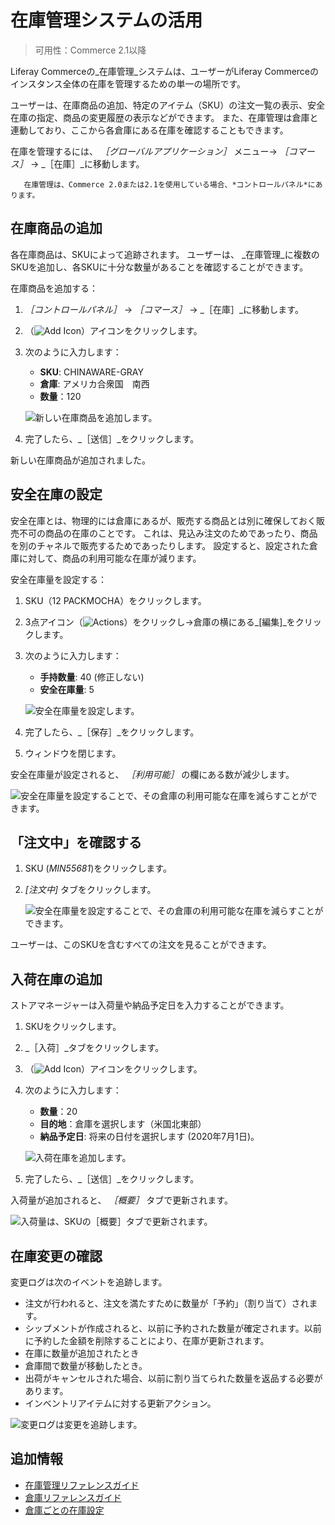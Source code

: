 # 在庫管理システムの活用

> 可用性：Commerce 2.1以降

Liferay Commerceの_在庫管理_システムは、ユーザーがLiferay Commerceのインスタンス全体の在庫を管理するための単一の場所です。

ユーザーは、在庫商品の追加、特定のアイテム（SKU）の注文一覧の表示、安全在庫の指定、商品の変更履歴の表示などができます。 また、在庫管理は倉庫と連動しており、ここから各倉庫にある在庫を確認することもできます。

在庫を管理するには、 _［グローバルアプリケーション］_ メニュー&rarr; _［コマース］_ &rarr; _［在庫］_に移動します。

```note::
   在庫管理は、Commerce 2.0または2.1を使用している場合、*コントロールパネル*にあります。
```

## 在庫商品の追加

各在庫商品は、SKUによって追跡されます。 ユーザーは、 _在庫管理_に複数のSKUを追加し、各SKUに十分な数量があることを確認することができます。

在庫商品を追加する：

1. _［コントロールパネル］_ &rarr; _［コマース］_ &rarr; _［在庫］_に移動します。
1. （![Add Icon](../../images/icon-add.png)）アイコンをクリックします。
1. 次のように入力します：

    * **SKU**: CHINAWARE-GRAY
    * **倉庫**: アメリカ合衆国　南西
    * **数量**：120

    ![新しい在庫商品を追加します。](./using-the-inventory-management-system/images/01.png)

1. 完了したら、_［送信］_をクリックします。

新しい在庫商品が追加されました。

## 安全在庫の設定

安全在庫とは、物理的には倉庫にあるが、販売する商品とは別に確保しておく販売不可の商品の在庫のことです。 これは、見込み注文のためであったり、商品を別のチャネルで販売するためであったりします。 設定すると、設定された倉庫に対して、商品の利用可能な在庫が減ります。

安全在庫量を設定する：

1. SKU（12 PACKMOCHA）をクリックします。
1. 3点アイコン（![Actions](../../images/icon-actions.png)）をクリックし&rarr;倉庫の横にある_[編集]_をクリックします。
1. 次のように入力します：

   * **手持数量**: 40 (修正しない)
   * **安全在庫量**: 5

    ![安全在庫量を設定します。](./using-the-inventory-management-system/images/02.png)

1. 完了したら、_［保存］_をクリックします。
1. ウィンドウを閉じます。

安全在庫量が設定されると、 _［利用可能］_ の欄にある数が減少します。

![安全在庫量を設定することで、その倉庫の利用可能な在庫を減らすことができます。](./using-the-inventory-management-system/images/03.png)

## 「注文中」を確認する

1. SKU (_MIN55681_)をクリックします。
1. _[注文中]_ タブをクリックします。

    ![安全在庫量を設定することで、その倉庫の利用可能な在庫を減らすことができます。](./using-the-inventory-management-system/images/06.png)

ユーザーは、このSKUを含むすべての注文を見ることができます。

## 入荷在庫の追加

ストアマネージャーは入荷量や納品予定日を入力することができます。

1. SKUをクリックします。
1. _［入荷］_タブをクリックします。
1. （![Add Icon](../../images/icon-add.png)）アイコンをクリックします。
1. 次のように入力します：

    * **数量**：20
    * **目的地**：倉庫を選択します（米国北東部）
    * **納品予定日**: 将来の日付を選択します (2020年7月1日)。

    ![入荷在庫を追加します。](./using-the-inventory-management-system/images/04.png)

1. 完了したら、_［送信］_をクリックします。

入荷量が追加されると、 _［概要］_ タブで更新されます。

![入荷量は、SKUの［概要］タブで更新されます。](./using-the-inventory-management-system/images/05.png)

## 在庫変更の確認

変更ログは次のイベントを追跡します。

* 注文が行われると、注文を満たすために数量が「予約」（割り当て）されます。
* シップメントが作成されると、以前に予約された数量が確定されます。以前に予約した金額を削除することにより、在庫が更新されます。
* 在庫に数量が追加されたとき
* 倉庫間で数量が移動したとき。
* 出荷がキャンセルされた場合、以前に割り当てられた数量を返品する必要があります。
* インベントリアイテムに対する更新アクション。

![変更ログは変更を追跡します。](./using-the-inventory-management-system/images/07.png)

## 追加情報

* [在庫管理リファレンスガイド](./inventory-management-reference-guide.md)
* [倉庫リファレンスガイド](./warehouse-reference-guide.md)
* [倉庫ごとの在庫設定](./setting-inventory-by-warehouse.md)
